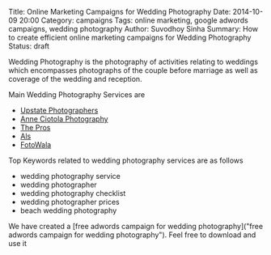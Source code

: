 Title: Online Marketing Campaigns for Wedding Photography
Date: 2014-10-09 20:00
Category: campaigns
Tags: online marketing, google adwords campaigns, wedding photography
Author: Suvodhoy Sinha
Summary: How to create efficient online marketing campaigns for Wedding Photography
Status: draft

Wedding Photography is the photography of activities relating to weddings which encompasses photographs of the couple before marriage  as well as coverage of the wedding and reception.

Main Wedding Photography Services are 

- [Upstate Photographers](http://www.upstatephotographers.com/ "Upstate Photographers Wedding Photography")
- [Anne Ciotola Photography](http://www.anneciotolaphotography.com/‎ "Anne Ciotola Wedding Photography")
- [The Pros](http://www.thepros.com/ "The Pros Wedding Photography")
- [Als](http://www.alsphotography.com/ "Als Wedding Photography")
- [FotoWala](http://www.fotowala.in/ "FotoWala Wedding Photography")

Top Keywords related to wedding photography services are as follows

- wedding photography service
- wedding photographer
- wedding photography checklist
- wedding photographer prices
- beach wedding photography

We have created a [free adwords campaign for wedding photography]("free adwords campaign for wedding photography"). Feel free to download and use it

